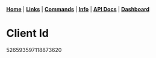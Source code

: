 [**Home**](index.md) | [**Links**](links.md) | [**Commands**](commands.md) | [**Info**](info.md) | [**API Docs**](apidocs.html) | [**Dashboard**](https://app.cytrus.ga)

  
  
  
# Client Id
526593597118873620
